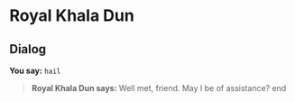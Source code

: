# Royal Khala Dun
## Dialog

**You say:** `hail`



>**Royal Khala Dun says:** Well met, friend. May I be of assistance?
end
